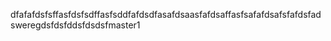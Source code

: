 dfafafdsfsffasfdsfsdffasfsddfafdsdfasafdsaasfafdsaffasfsafafdsafsfafdsfadsweregdsfdsfddsfdsdsfmaster1
